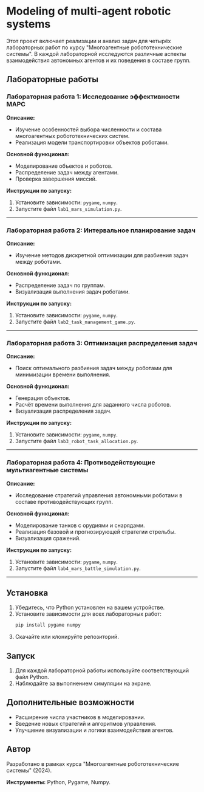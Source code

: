 # Modeling of multi-agent robotic systems

Этот проект включает реализации и анализ задач для четырёх лабораторных работ по курсу "Многоагентные робототехнические системы". В каждой лабораторной исследуются различные аспекты взаимодействия автономных агентов и их поведения в составе групп.

## Лабораторные работы

### Лабораторная работа 1: Исследование эффективности МАРС

**Описание:**
- Изучение особенностей выбора численности и состава многоагентных робототехнических систем.
- Реализация модели транспортировки объектов роботами.

**Основной функционал:**
- Моделирование объектов и роботов.
- Распределение задач между агентами.
- Проверка завершения миссий.

**Инструкции по запуску:**
1. Установите зависимости: `pygame`, `numpy`.
2. Запустите файл `lab1_mars_simulation.py`.

---

### Лабораторная работа 2: Интервальное планирование задач

**Описание:**
- Изучение методов дискретной оптимизации для разбиения задач между роботами.

**Основной функционал:**
- Распределение задач по группам.
- Визуализация выполнения задач роботами.

**Инструкции по запуску:**
1. Установите зависимости: `pygame`, `numpy`.
2. Запустите файл `lab2_task_management_game.py`.

---

### Лабораторная работа 3: Оптимизация распределения задач

**Описание:**
- Поиск оптимального разбиения задач между роботами для минимизации времени выполнения.

**Основной функционал:**
- Генерация объектов.
- Расчёт времени выполнения для заданного числа роботов.
- Визуализация распределения задач.

**Инструкции по запуску:**
1. Установите зависимости: `pygame`, `numpy`.
2. Запустите файл `lab3_robot_task_allocation.py`.

---

### Лабораторная работа 4: Противодействующие мультиагентные системы

**Описание:**
- Исследование стратегий управления автономными роботами в составе противодействующих групп.

**Основной функционал:**
- Моделирование танков с орудиями и снарядами.
- Реализация базовой и прогнозирующей стратегии стрельбы.
- Визуализация сражений.

**Инструкции по запуску:**
1. Установите зависимости: `pygame`, `numpy`.
2. Запустите файл `lab4_mars_battle_simulation.py`.

---

## Установка
1. Убедитесь, что Python установлен на вашем устройстве.
2. Установите зависимости для всех лабораторных работ:
   ```bash
   pip install pygame numpy
   ```
3. Скачайте или клонируйте репозиторий.

## Запуск
1. Для каждой лабораторной работы используйте соответствующий файл Python.
2. Наблюдайте за выполнением симуляции на экране.

## Дополнительные возможности
- Расширение числа участников в моделировании.
- Введение новых стратегий и алгоритмов управления.
- Улучшение визуализации и логики взаимодействия агентов.

## Автор
Разработано в рамках курса "Многоагентные робототехнические системы" (2024).

**Инструменты:** Python, Pygame, Numpy.

